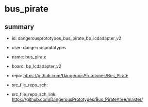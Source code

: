 # bus_pirate
 
## summary 
* id: dangerousprototypes_bus_pirate_bp_lcdadapter_v2
* user: dangerousprototypes
* name: bus_pirate
* board: bp_lcdadapter_v2
* repo: https://github.com/DangerousPrototypes/Bus_Pirate



* src_file_repo_sch: 
* src_file_repo_sch_link: https://github.com/DangerousPrototypes/Bus_Pirate/tree/master/






